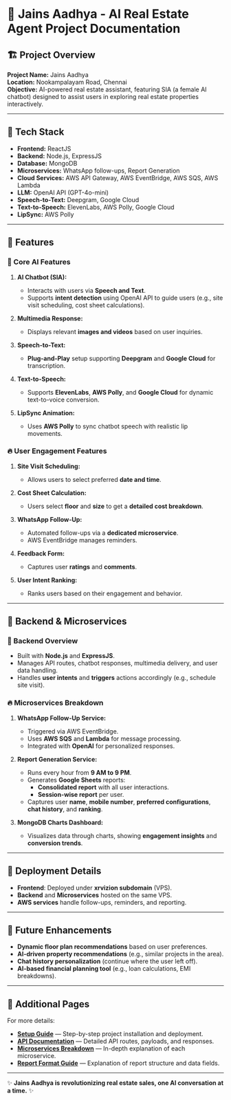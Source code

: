 # 📘 Jains Aadhya - AI Real Estate Agent Project Documentation

## 🏗️ Project Overview

**Project Name:** Jains Aadhya\
**Location:** Nookampalayam Road, Chennai\
**Objective:** AI-powered real estate assistant, featuring SIA (a female AI chatbot) designed to assist users in exploring real estate properties interactively.

---

## 🔧 Tech Stack

- **Frontend:** ReactJS
- **Backend:** Node.js, ExpressJS
- **Database:** MongoDB
- **Microservices:** WhatsApp follow-ups, Report Generation
- **Cloud Services:** AWS API Gateway, AWS EventBridge, AWS SQS, AWS Lambda
- **LLM:** OpenAI API (GPT-4o-mini)
- **Speech-to-Text:** Deepgram, Google Cloud
- **Text-to-Speech:** ElevenLabs, AWS Polly, Google Cloud
- **LipSync:** AWS Polly

---

## 🚀 Features

### 🎯 Core AI Features

1. **AI Chatbot (SIA):**

   - Interacts with users via **Speech and Text**.
   - Supports **intent detection** using OpenAI API to guide users (e.g., site visit scheduling, cost sheet calculations).

2. **Multimedia Response:**

   - Displays relevant **images and videos** based on user inquiries.

3. **Speech-to-Text:**

   - **Plug-and-Play** setup supporting **Deepgram** and **Google Cloud** for transcription.

4. **Text-to-Speech:**

   - Supports **ElevenLabs**, **AWS Polly**, and **Google Cloud** for dynamic text-to-voice conversion.

5. **LipSync Animation:**

   - Uses **AWS Polly** to sync chatbot speech with realistic lip movements.

### 🔥 User Engagement Features

1. **Site Visit Scheduling:**

   - Allows users to select preferred **date and time**.

2. **Cost Sheet Calculation:**

   - Users select **floor** and **size** to get a **detailed cost breakdown**.

3. **WhatsApp Follow-Up:**

   - Automated follow-ups via a **dedicated microservice**.
   - AWS EventBridge manages reminders.

4. **Feedback Form:**

   - Captures user **ratings** and **comments**.

5. **User Intent Ranking:**

   - Ranks users based on their engagement and behavior.

---

## 🔧 Backend & Microservices

### 🎯 Backend Overview

- Built with **Node.js** and **ExpressJS**.
- Manages API routes, chatbot responses, multimedia delivery, and user data handling.
- Handles **user intents** and **triggers** actions accordingly (e.g., schedule site visit).

### 🔥 Microservices Breakdown

1. **WhatsApp Follow-Up Service:**

   - Triggered via AWS EventBridge.
   - Uses **AWS SQS** and **Lambda** for message processing.
   - Integrated with **OpenAI** for personalized responses.

2. **Report Generation Service:**

   - Runs every hour from **9 AM to 9 PM**.
   - Generates **Google Sheets** reports:
     - **Consolidated report** with all user interactions.
     - **Session-wise report** per user.
   - Captures user **name**, **mobile number**, **preferred configurations**, **chat history**, and **ranking**.

3. **MongoDB Charts Dashboard:**

   - Visualizes data through charts, showing **engagement insights** and **conversion trends**.

---

## 🚀 Deployment Details

- **Frontend**: Deployed under **xrvizion subdomain** (VPS).
- **Backend** and **Microservices** hosted on the same VPS.
- **AWS services** handle follow-ups, reminders, and reporting.

---

## 📌 Future Enhancements

- **Dynamic floor plan recommendations** based on user preferences.
- **AI-driven property recommendations** (e.g., similar projects in the area).
- **Chat history personalization** (continue where the user left off).
- **AI-based financial planning tool** (e.g., loan calculations, EMI breakdowns).

---

## 📘 Additional Pages

For more details:

- **[Setup Guide](setup_guide.md)** — Step-by-step project installation and deployment.
- **[API Documentation](api_reference.md)** — Detailed API routes, payloads, and responses.
- **[Microservices Breakdown](microservices.md)** — In-depth explanation of each microservice.
- **[Report Format Guide](report_format.md)** — Explanation of report structure and data fields.

---

✨ **Jains Aadhya is revolutionizing real estate sales, one AI conversation at a time.** ✨
